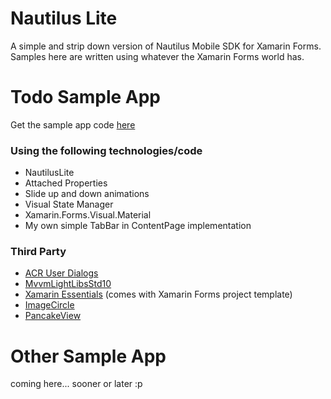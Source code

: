 
# Nautilus Lite
A simple and strip down version of Nautilus Mobile SDK for Xamarin Forms.
Samples here are written using whatever the Xamarin Forms world has. 

# Todo Sample App
Get the sample app code [here](https://github.com/synthphonic/nautilus-lite-mobile/tree/master/src/Samples/Todo)


### Using the following technologies/code
- NautilusLite
- Attached Properties
- Slide up and down animations
- Visual State Manager
- Xamarin.Forms.Visual.Material
- My own simple TabBar in ContentPage implementation

### Third Party
- [ACR User Dialogs](https://github.com/aritchie/userdialogs)
- [MvvmLightLibsStd10](https://github.com/lbugnion/mvvmlight)
- [Xamarin Essentials](https://github.com/xamarin/Essentials) (comes with Xamarin Forms project template)
- [ImageCircle](https://github.com/jamesmontemagno/ImageCirclePlugin)
- [PancakeView](https://github.com/sthewissen/Xamarin.Forms.PancakeView)


# Other Sample App
coming here... sooner or later :p
